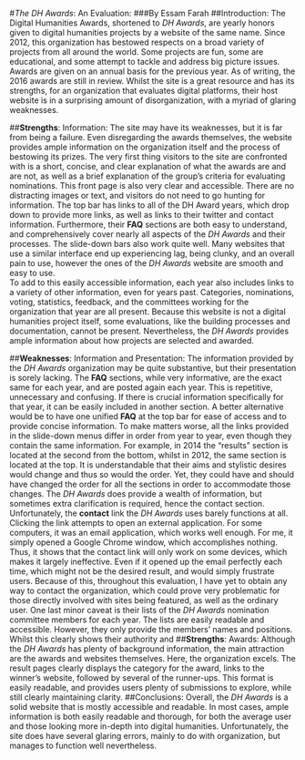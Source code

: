 #_The DH Awards_: An Evaluation: 
###By Essam Farah
##Introduction: 
The Digital Humanities Awards, shortened to _DH Awards_, are yearly honors given to digital humanities projects by a website of the same name. Since 2012, this organization has bestowed respects on a broad variety of projects from all around the world. Some projects are fun, some are educational, and some attempt to tackle and address big picture issues. Awards are given on an annual basis for the previous year. As of writing, the 2016 awards are still in review. Whilst the site is a great resource and has its strengths, for an organization that evaluates digital platforms, their host website is in a surprising amount of disorganization, with a myriad of glaring weaknesses. 


##**Strengths**: Information: 
The site may have its weaknesses, but it is far from being a failure. Even disregarding the awards themselves, the website provides ample information on the organization itself and the process of bestowing its prizes. The very first thing visitors to the site are confronted with is a short, concise, and clear explanation of what the awards are and are not, as well as a brief explanation of the group’s criteria for evaluating nominations. 
This front page is also very clear and accessible. There are no distracting images or text, and visitors do not need to go hunting for information. The top bar has links to all of the DH Award years, which drop down to provide more links, as well as links to their twitter and contact information. Furthermore, their **FAQ** sections are both easy to understand, and comprehensively cover nearly all aspects of the _DH Awards_ and their processes. The slide-down bars also work quite well. Many websites that use a similar interface end up experiencing lag, being clunky, and an overall pain to use, however the ones of the _DH Awards_ website are smooth and easy to use.  
To add to this easily accessible information, each year also includes links to a variety of other information, even for years past. Categories, nominations, voting, statistics, feedback, and the committees working for the organization that year are all present.  Because this website is not a digital humanities project itself, some evaluations, like the building processes and documentation, cannot be present. Nevertheless, the _DH Awards_ provides ample information about how projects are selected and awarded. 


 ##**Weaknesses**: Information and Presentation: 
The information provided by the _DH Awards_ organization may be quite substantive, but their presentation is sorely lacking. The **FAQ** sections, while very informative, are the exact same for each year, and are posted again each year. This is repetitive, unnecessary and confusing. If there is crucial information specifically for that year, it can be easily included in another section. A better alternative would be to have one unified **FAQ** at the top bar for ease of access and to provide concise information. To make matters worse, all the links provided in the slide-down menus differ in order from year to year, even though they contain the same information. For example, in 2014 the “results” section is located at the second from the bottom, whilst in 2012, the same section is located at the top. It is understandable that their aims and stylistic desires would change and thus so would the order. Yet, they could have and should have changed the order for all the sections in order to accommodate those changes. 
The _DH Awards_ does provide a wealth of information, but sometimes extra clarification is required, hence the contact section. Unfortunately, the **contact** link the _DH Awards_ uses barely functions at all. Clicking the link attempts to open an external application. For some computers, it was an email application, which works well enough. For me, it simply opened a Google Chrome window, which accomplishes nothing. Thus, it shows that the contact link will only work on some devices, which makes it largely ineffective. Even if it opened up the email perfectly each time, which might not be the desired result, and would simply frustrate users. Because of this, throughout this evaluation, I have yet to obtain any way to contact the organization, which could prove very problematic for those directly involved with sites being featured, as well as the ordinary user. 
One last minor caveat is their lists of the _DH Awards_ nomination committee members for each year. The lists are easily readable and accessible. However, they only provide the members’ names and positions. Whilst this clearly shows their authority and 
##**Strengths**: Awards: 
Although the _DH Awards_ has plenty of background information, the main attraction are the awards and websites themselves. Here, the organization excels. The result pages clearly displays the category for the award, links to the winner’s website, followed by several of the runner-ups. This format is easily readable, and provides users plenty of submissions to explore, while still clearly maintaining clarity. 
 ##Conclusions: 
Overall, the _DH Awards_ is a solid website that is mostly accessible and readable. In most cases, ample information is both easily readable and thorough, for both the average user and those looking more in-depth into digital humanities. Unfortunately, the site does have several glaring errors, mainly to do with organization, but manages to function well nevertheless. 


